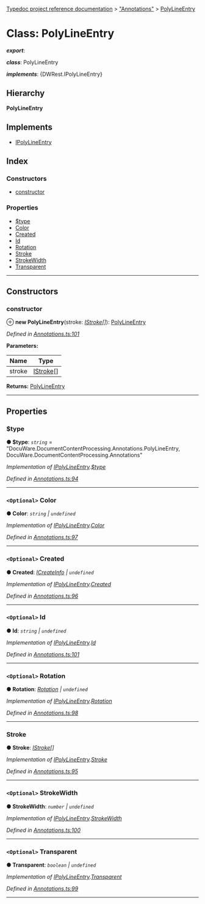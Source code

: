 [Typedoc project reference documentation](../README.md) > ["Annotations"](../modules/_annotations_.md) > [PolyLineEntry](../classes/_annotations_.polylineentry.md)

# Class: PolyLineEntry

*__export__*: 

*__class__*: PolyLineEntry

*__implements__*: {DWRest.IPolyLineEntry}

## Hierarchy

**PolyLineEntry**

## Implements

* [IPolyLineEntry](../interfaces/_types_dw_rest_d_.dwrest.ipolylineentry.md)

## Index

### Constructors

* [constructor](_annotations_.polylineentry.md#constructor)

### Properties

* [$type](_annotations_.polylineentry.md#_type)
* [Color](_annotations_.polylineentry.md#color)
* [Created](_annotations_.polylineentry.md#created)
* [Id](_annotations_.polylineentry.md#id)
* [Rotation](_annotations_.polylineentry.md#rotation)
* [Stroke](_annotations_.polylineentry.md#stroke)
* [StrokeWidth](_annotations_.polylineentry.md#strokewidth)
* [Transparent](_annotations_.polylineentry.md#transparent)

---

## Constructors

<a id="constructor"></a>

###  constructor

⊕ **new PolyLineEntry**(stroke: *[IStroke](../interfaces/_types_dw_rest_d_.dwrest.istroke.md)[]*): [PolyLineEntry](_annotations_.polylineentry.md)

*Defined in [Annotations.ts:101](https://github.com/DocuWare/REST-Sample-TS/blob/a4697e2/src/Annotations.ts#L101)*

**Parameters:**

| Name | Type |
| ------ | ------ |
| stroke | [IStroke](../interfaces/_types_dw_rest_d_.dwrest.istroke.md)[] |

**Returns:** [PolyLineEntry](_annotations_.polylineentry.md)

___

## Properties

<a id="_type"></a>

###  $type

**● $type**: *`string`* = "DocuWare.DocumentContentProcessing.Annotations.PolyLineEntry, DocuWare.DocumentContentProcessing.Annotations"

*Implementation of [IPolyLineEntry](../interfaces/_types_dw_rest_d_.dwrest.ipolylineentry.md).[$type](../interfaces/_types_dw_rest_d_.dwrest.ipolylineentry.md#_type)*

*Defined in [Annotations.ts:94](https://github.com/DocuWare/REST-Sample-TS/blob/a4697e2/src/Annotations.ts#L94)*

___
<a id="color"></a>

### `<Optional>` Color

**● Color**: *`string` \| `undefined`*

*Implementation of [IPolyLineEntry](../interfaces/_types_dw_rest_d_.dwrest.ipolylineentry.md).[Color](../interfaces/_types_dw_rest_d_.dwrest.ipolylineentry.md#color)*

*Defined in [Annotations.ts:97](https://github.com/DocuWare/REST-Sample-TS/blob/a4697e2/src/Annotations.ts#L97)*

___
<a id="created"></a>

### `<Optional>` Created

**● Created**: *[ICreateInfo](../interfaces/_types_dw_rest_d_.dwrest.icreateinfo.md) \| `undefined`*

*Implementation of [IPolyLineEntry](../interfaces/_types_dw_rest_d_.dwrest.ipolylineentry.md).[Created](../interfaces/_types_dw_rest_d_.dwrest.ipolylineentry.md#created)*

*Defined in [Annotations.ts:96](https://github.com/DocuWare/REST-Sample-TS/blob/a4697e2/src/Annotations.ts#L96)*

___
<a id="id"></a>

### `<Optional>` Id

**● Id**: *`string` \| `undefined`*

*Implementation of [IPolyLineEntry](../interfaces/_types_dw_rest_d_.dwrest.ipolylineentry.md).[Id](../interfaces/_types_dw_rest_d_.dwrest.ipolylineentry.md#id)*

*Defined in [Annotations.ts:101](https://github.com/DocuWare/REST-Sample-TS/blob/a4697e2/src/Annotations.ts#L101)*

___
<a id="rotation"></a>

### `<Optional>` Rotation

**● Rotation**: *[Rotation](../enums/_types_dw_rest_d_.dwrest.rotation.md) \| `undefined`*

*Implementation of [IPolyLineEntry](../interfaces/_types_dw_rest_d_.dwrest.ipolylineentry.md).[Rotation](../interfaces/_types_dw_rest_d_.dwrest.ipolylineentry.md#rotation)*

*Defined in [Annotations.ts:98](https://github.com/DocuWare/REST-Sample-TS/blob/a4697e2/src/Annotations.ts#L98)*

___
<a id="stroke"></a>

###  Stroke

**● Stroke**: *[IStroke](../interfaces/_types_dw_rest_d_.dwrest.istroke.md)[]*

*Implementation of [IPolyLineEntry](../interfaces/_types_dw_rest_d_.dwrest.ipolylineentry.md).[Stroke](../interfaces/_types_dw_rest_d_.dwrest.ipolylineentry.md#stroke)*

*Defined in [Annotations.ts:95](https://github.com/DocuWare/REST-Sample-TS/blob/a4697e2/src/Annotations.ts#L95)*

___
<a id="strokewidth"></a>

### `<Optional>` StrokeWidth

**● StrokeWidth**: *`number` \| `undefined`*

*Implementation of [IPolyLineEntry](../interfaces/_types_dw_rest_d_.dwrest.ipolylineentry.md).[StrokeWidth](../interfaces/_types_dw_rest_d_.dwrest.ipolylineentry.md#strokewidth)*

*Defined in [Annotations.ts:100](https://github.com/DocuWare/REST-Sample-TS/blob/a4697e2/src/Annotations.ts#L100)*

___
<a id="transparent"></a>

### `<Optional>` Transparent

**● Transparent**: *`boolean` \| `undefined`*

*Implementation of [IPolyLineEntry](../interfaces/_types_dw_rest_d_.dwrest.ipolylineentry.md).[Transparent](../interfaces/_types_dw_rest_d_.dwrest.ipolylineentry.md#transparent)*

*Defined in [Annotations.ts:99](https://github.com/DocuWare/REST-Sample-TS/blob/a4697e2/src/Annotations.ts#L99)*

___

